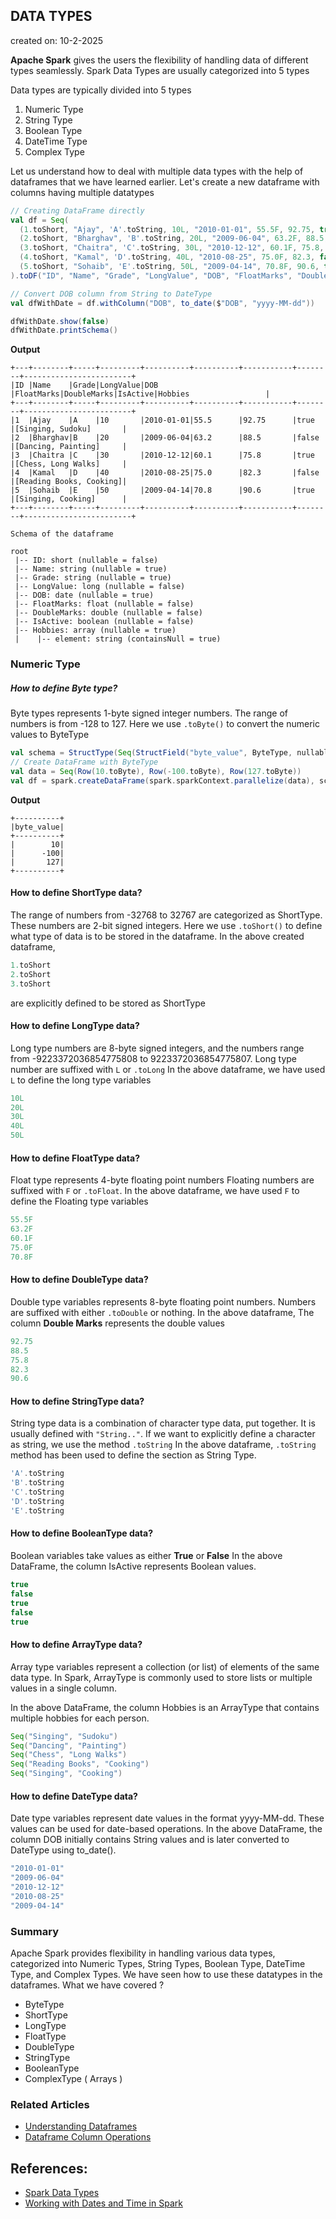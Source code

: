## DATA TYPES

created on: 10-2-2025

**Apache Spark** gives the users the flexibility of handling data of different types seamlessly. Spark Data Types are usually categorized into 5 types
  
Data types are typically divided into 5 types 
1. Numeric Type
2. String Type
3. Boolean Type
4. DateTime Type
5. Complex Type

Let us understand how to deal with multiple data types with the help of dataframes that we have learned earlier.
Let's create a new dataframe with columns having multiple datatypes

```scala
// Creating DataFrame directly
val df = Seq(
  (1.toShort, "Ajay", 'A'.toString, 10L, "2010-01-01", 55.5F, 92.75, true, Seq("Singing", "Sudoku")),
  (2.toShort, "Bharghav", 'B'.toString, 20L, "2009-06-04", 63.2F, 88.5, false, Seq("Dancing", "Painting")),
  (3.toShort, "Chaitra", 'C'.toString, 30L, "2010-12-12", 60.1F, 75.8, true, Seq("Chess", "Long Walks")),
  (4.toShort, "Kamal", 'D'.toString, 40L, "2010-08-25", 75.0F, 82.3, false, Seq("Reading Books", "Cooking")),
  (5.toShort, "Sohaib", 'E'.toString, 50L, "2009-04-14", 70.8F, 90.6, true, Seq("Singing", "Cooking"))
).toDF("ID", "Name", "Grade", "LongValue", "DOB", "FloatMarks", "DoubleMarks", "IsActive", "Hobbies")

// Convert DOB column from String to DateType
val dfWithDate = df.withColumn("DOB", to_date($"DOB", "yyyy-MM-dd"))

dfWithDate.show(false)
dfWithDate.printSchema()

```
**Output**
```text
+---+--------+-----+---------+----------+----------+-----------+--------+------------------------+
|ID |Name    |Grade|LongValue|DOB       |FloatMarks|DoubleMarks|IsActive|Hobbies                 |
+---+--------+-----+---------+----------+----------+-----------+--------+------------------------+
|1  |Ajay    |A    |10       |2010-01-01|55.5      |92.75      |true    |[Singing, Sudoku]       |
|2  |Bharghav|B    |20       |2009-06-04|63.2      |88.5       |false   |[Dancing, Painting]     |
|3  |Chaitra |C    |30       |2010-12-12|60.1      |75.8       |true    |[Chess, Long Walks]     |
|4  |Kamal   |D    |40       |2010-08-25|75.0      |82.3       |false   |[Reading Books, Cooking]|
|5  |Sohaib  |E    |50       |2009-04-14|70.8      |90.6       |true    |[Singing, Cooking]      |
+---+--------+-----+---------+----------+----------+-----------+--------+------------------------+

Schema of the dataframe

root
 |-- ID: short (nullable = false)
 |-- Name: string (nullable = true)
 |-- Grade: string (nullable = true)
 |-- LongValue: long (nullable = false)
 |-- DOB: date (nullable = true)
 |-- FloatMarks: float (nullable = false)
 |-- DoubleMarks: double (nullable = false)
 |-- IsActive: boolean (nullable = false)
 |-- Hobbies: array (nullable = true)
 |    |-- element: string (containsNull = true)
```

### Numeric Type

##### How to define Byte type?
Byte types represents 1-byte signed integer numbers. The range of numbers is from -128 to 127.
Here we use `.toByte()` to convert the numeric values to ByteType
```scala
val schema = StructType(Seq(StructField("byte_value", ByteType, nullable = false)))
// Create DataFrame with ByteType
val data = Seq(Row(10.toByte), Row(-100.toByte), Row(127.toByte))
val df = spark.createDataFrame(spark.sparkContext.parallelize(data), schema)
```
**Output**
```text
+----------+
|byte_value|
+----------+
|        10|
|      -100|
|       127|
+----------+
```

#### How to define ShortType data?
The range of numbers from -32768 to 32767 are categorized as ShortType. These numbers are 2-bit signed integers.
Here we use `.toShort()` to define what type of data is to be stored in the dataframe.
In the above created dataframe, 
```scala 
1.toShort 
2.toShort
3.toShort
```
are explicitly defined to be stored as ShortType 

#### How to define LongType data?
Long type numbers are 8-byte signed integers, and the numbers range from -9223372036854775808 to 9223372036854775807.
Long type number are suffixed with `L` or `.toLong`
In the above dataframe, we have used `L` to define the long type variables
```scala
10L
20L
30L
40L
50L
```

#### How to define FloatType data?
Float type represents 4-byte floating point numbers
Floating numbers are suffixed with `F` or `.toFloat`.
In the above dataframe, we have used `F` to define the Floating type variables
```scala
55.5F
63.2F
60.1F
75.0F
70.8F
```

#### How to define DoubleType data?
Double type variables represents 8-byte floating point numbers.
Numbers are suffixed with either `.toDouble` or nothing.
In the above dataframe, The column **Double Marks** represents the double values

```scala
92.75
88.5
75.8
82.3
90.6
```

#### How to define StringType data?
String type data is a combination of character type data, put together. It is usually defined with `"String.."`. 
If we want to explicitly define a character as string, we use the method `.toString`
In the above dataframe, `.toString` method has been used to define the section as String Type.
```scala
'A'.toString
'B'.toString
'C'.toString
'D'.toString
'E'.toString
```

#### How to define BooleanType data?
Boolean variables take values as either **True** or **False**
In the above DataFrame, the column IsActive represents Boolean values.
```scala
true
false
true
false
true
```
#### How to define ArrayType data?
Array type variables represent a collection (or list) of elements of the same data type. 
In Spark, ArrayType is commonly used to store lists or multiple values in a single column.

In the above DataFrame, the column Hobbies is an ArrayType that contains multiple hobbies for each person.
```scala
Seq("Singing", "Sudoku")
Seq("Dancing", "Painting")
Seq("Chess", "Long Walks")
Seq("Reading Books", "Cooking")
Seq("Singing", "Cooking")
```

#### How to define DateType data?
Date type variables represent date values in the format yyyy-MM-dd.
These values can be used for date-based operations.
In the above DataFrame, the column DOB initially contains String values and is later converted to DateType using to_date().
```scala
"2010-01-01"
"2009-06-04"
"2010-12-12"
"2010-08-25"
"2009-04-14"
```

### Summary
Apache Spark provides flexibility in handling various data types, categorized into Numeric Types, String Types, Boolean Type, DateTime Type, and Complex Types.
We have seen how to use these datatypes in the dataframes.
What we have covered ?
- ByteType
- ShortType
- LongType
- FloatType
- DoubleType
- StringType
- BooleanType
- ComplexType ( Arrays )

### Related Articles
- [Understanding Dataframes](dataframe.md)
- [Dataframe Column Operations](dataframe-column-manipulations.md)

## References:
- [Spark Data Types](https://spark.apache.org/docs/3.5.3/sql-ref-datatypes.html)
- [Working with Dates and Time in Spark](https://www.databricks.com/blog/2020/07/22/a-comprehensive-look-at-dates-and-timestamps-in-apache-spark-3-0.html)

